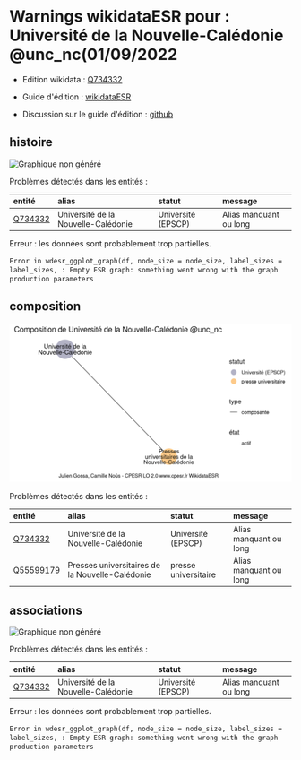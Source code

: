 Warnings wikidataESR pour : Université de la Nouvelle-Calédonie @unc_nc(01/09/2022
================

- Edition wikidata : [Q734332](https://www.wikidata.org/wiki/Q734332)
- Guide d'édition : [wikidataESR](https://github.com/cpesr/wikidataESR/)

- Discussion sur le guide d'édition : [github](https://github.com/cpesr/wikidataESR/issues)



## histoire 

![Graphique non généré](Q734332-histoire.png) 

Problèmes détectés dans les entités :

|entité                                           |alias                               |statut             |message                |
|:------------------------------------------------|:-----------------------------------|:------------------|:----------------------|
|[Q734332](https://www.wikidata.org/wiki/Q734332) |Université de la Nouvelle-Calédonie |Université (EPSCP) |Alias manquant ou long |

 


Erreur : les données sont probablement trop partielles.
```
Error in wdesr_ggplot_graph(df, node_size = node_size, label_sizes = label_sizes, : Empty ESR graph: something went wrong with the graph production parameters

``` 



## composition 

![Graphique non généré](Q734332-composition.png) 

Problèmes détectés dans les entités :

|entité                                               |alias                                           |statut               |message                |
|:----------------------------------------------------|:-----------------------------------------------|:--------------------|:----------------------|
|[Q734332](https://www.wikidata.org/wiki/Q734332)     |Université de la Nouvelle-Calédonie             |Université (EPSCP)   |Alias manquant ou long |
|[Q55599179](https://www.wikidata.org/wiki/Q55599179) |Presses universitaires de la Nouvelle-Calédonie |presse universitaire |Alias manquant ou long |

 



## associations 

![Graphique non généré](Q734332-associations.png) 

Problèmes détectés dans les entités :

|entité                                           |alias                               |statut             |message                |
|:------------------------------------------------|:-----------------------------------|:------------------|:----------------------|
|[Q734332](https://www.wikidata.org/wiki/Q734332) |Université de la Nouvelle-Calédonie |Université (EPSCP) |Alias manquant ou long |

 


Erreur : les données sont probablement trop partielles.
```
Error in wdesr_ggplot_graph(df, node_size = node_size, label_sizes = label_sizes, : Empty ESR graph: something went wrong with the graph production parameters

``` 

